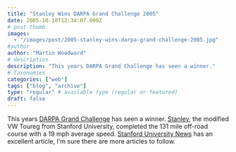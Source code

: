 ```yaml
---
title: "Stanley Wins DARPA Grand Challenge 2005"
date: 2005-10-10T12:34:07.000Z
# post thumb
images:
  - "/images/post/2005-stanley-wins-darpa-grand-challenge-2005.jpg"
#author
author: "Martin Woodward"
# description
description: "This years DARPA Grand Challenge has seen a winner."
# Taxonomies
categories: ["web"]
tags: ["blog", "archive"]
type: "regular" # available type (regular or featured)
draft: false
---
```

This years [DARPA Grand Challenge](http://www.grandchallenge.org/) has seen a winner.  [Stanley](http://www.stanfordracing.org/), the modified VW Toureg from Stanford University, completed the 131 mile off-road course with a 19 mph average speed.  [Stanford University News](http://news-service.stanford.edu/news/2005/may18/darpasr-051805.html) has an excellent article, I'm sure there are more articles to follow.